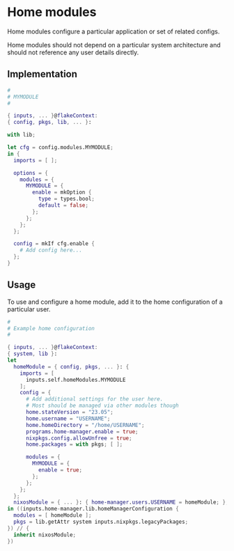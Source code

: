 # Home modules

Home modules configure a particular application or set of related configs.

Home modules should not depend on a particular system architecture and should not reference any user details directly.

## Implementation

```nix
#
# MYMODULE
#

{ inputs, ... }@flakeContext:
{ config, pkgs, lib, ... }:

with lib;

let cfg = config.modules.MYMODULE;
in {
  imports = [ ];

  options = {
    modules = {
      MYMODULE = {
        enable = mkOption {
          type = types.bool;
          default = false;
        };
      };
    };
  };

  config = mkIf cfg.enable {
    # Add config here...
  };
}
```

## Usage

To use and configure a home module, add it to the home configuration of a particular user.

```nix
#
# Example home configuration
#

{ inputs, ... }@flakeContext:
{ system, lib }:
let
  homeModule = { config, pkgs, ... }: {
    imports = [
      inputs.self.homeModules.MYMODULE
    ];
    config = {
      # Add additional settings for the user here.
      # Most should be managed via other modules though
      home.stateVersion = "23.05";
      home.username = "USERNAME";
      home.homeDirectory = "/home/USERNAME";
      programs.home-manager.enable = true;
      nixpkgs.config.allowUnfree = true;
      home.packages = with pkgs; [ ];

      modules = {
        MYMODULE = {
          enable = true;
        };
      };
    };
  };
  nixosModule = { ... }: { home-manager.users.USERNAME = homeModule; };
in ((inputs.home-manager.lib.homeManagerConfiguration {
  modules = [ homeModule ];
  pkgs = lib.getAttr system inputs.nixpkgs.legacyPackages;
}) // {
  inherit nixosModule;
})
```
